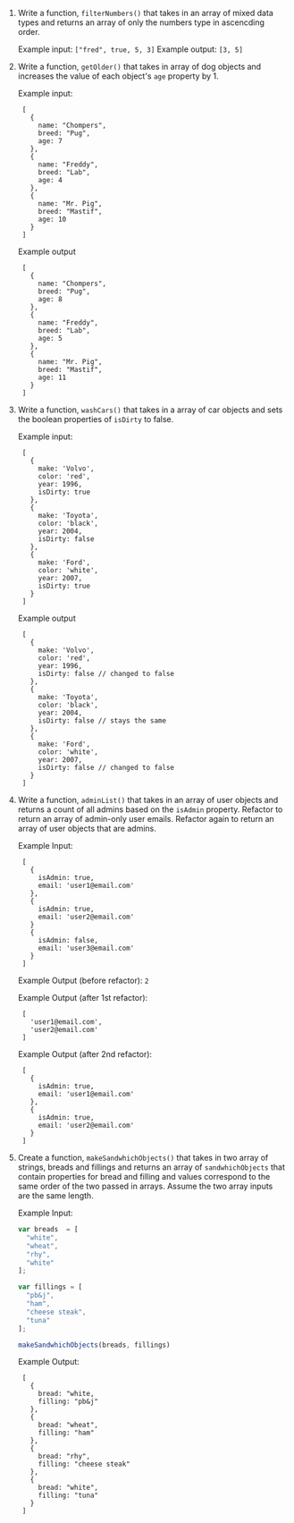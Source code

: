 1. Write a function, `filterNumbers()` that takes in an array of mixed data
   types and returns an array of only the numbers type in ascencding order.

    Example input: `["fred", true, 5, 3]`
    Example output: `[3, 5]`

1. Write a function, `getOlder()` that takes in array of dog objects and
   increases the value of each object's `age` property by 1.

    Example input:

        [
          {
            name: "Chompers",
            breed: "Pug",
            age: 7
          },
          {
            name: "Freddy",
            breed: "Lab",
            age: 4
          },
          {
            name: "Mr. Pig",
            breed: "Mastif",
            age: 10
          }
        ]

    Example output

        [
          {
            name: "Chompers",
            breed: "Pug",
            age: 8
          },
          {
            name: "Freddy",
            breed: "Lab",
            age: 5
          },
          {
            name: "Mr. Pig",
            breed: "Mastif",
            age: 11
          }
        ]

1. Write a function, `washCars()` that takes in a array of car objects and sets
   the boolean properties of `isDirty` to false.

    Example input:

        [
          {
            make: 'Volvo',
            color: 'red',
            year: 1996,
            isDirty: true
          },
          {
            make: 'Toyota',
            color: 'black',
            year: 2004,
            isDirty: false
          },
          {
            make: 'Ford',
            color: 'white',
            year: 2007,
            isDirty: true
          }
        ]

    Example output

        [
          {
            make: 'Volvo',
            color: 'red',
            year: 1996,
            isDirty: false // changed to false
          },
          {
            make: 'Toyota',
            color: 'black',
            year: 2004,
            isDirty: false // stays the same
          },
          {
            make: 'Ford',
            color: 'white',
            year: 2007,
            isDirty: false // changed to false
          }
        ]

1. Write a function, `adminList()` that takes in an array of user objects and
   returns a count of all admins based on the `isAdmin` property. Refactor to
   return an array of admin-only user emails. Refactor again to return an array
   of user objects that are admins.

    Example Input:

        [
          {
            isAdmin: true,
            email: 'user1@email.com'
          },
          {
            isAdmin: true,
            email: 'user2@email.com'
          }
          {
            isAdmin: false,
            email: 'user3@email.com'
          }
        ]

    Example Output (before refactor): `2`

    Example Output (after 1st refactor):

        [
          'user1@email.com',
          'user2@email.com'
        ]

    Example Output (after 2nd refactor):

        [
          {
            isAdmin: true,
            email: 'user1@email.com'
          },
          {
            isAdmin: true,
            email: 'user2@email.com'
          }
        ]

1. Create a function, `makeSandwhichObjects()` that takes in two array of
   strings, breads and fillings and returns an array of `sandwhichObjects` that
   contain properties for bread and filling and values correspond to the same
   order of the two passed in arrays. Assume the two array inputs are the same
   length.

    Example Input:

    ```js
    var breads  = [
      "white",
      "wheat",
      "rhy",
      "white"
    ];

    var fillings = [
      "pb&j",
      "ham",
      "cheese steak",
      "tuna"
    ];

    makeSandwhichObjects(breads, fillings)
    ```

    Example Output:

        [
          {
            bread: "white,
            filling: "pb&j"
          },
          {
            bread: "wheat",
            filling: "ham"
          },
          {
            bread: "rhy",
            filling: "cheese steak"
          },
          {
            bread: "white",
            filling: "tuna"
          }
        ]